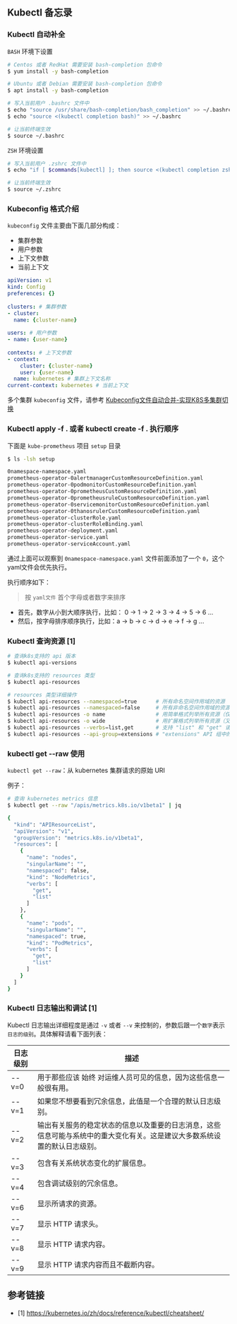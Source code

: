## Kubectl 备忘录

### Kubectl 自动补全

`BASH` 环境下设置

```bash
# Centos 或者 RedHat 需要安装 bash-completion 包命令
$ yum install -y bash-completion

# Ubuntu 或者 Debian 需要安装 bash-completion 包命令
$ apt install -y bash-completion

# 写入当前用户 .bashrc 文件中
$ echo "source /usr/share/bash-completion/bash_completion" >> ~/.bashrc
$ echo "source <(kubectl completion bash)" >> ~/.bashrc

# 让当前终端生效
$ source ~/.bashrc
```

`ZSH` 环境设置

```bash
# 写入当前用户 .zshrc 文件中
$ echo "if [ $commands[kubectl] ]; then source <(kubectl completion zsh); fi" >> ~/.zshrc

# 让当前终端生效
$ source ~/.zshrc
```

### Kubeconfig 格式介绍

`kubeconfig` 文件主要由下面几部分构成：

- 集群参数
- 用户参数
- 上下文参数
- 当前上下文

```yaml
apiVersion: v1
kind: Config
preferences: {}
 
clusters: # 集群参数
- cluster:
  name: {cluster-name}
 
users: # 用户参数
- name: {user-name}
 
contexts: # 上下文参数
- context:
    cluster: {cluster-name}
    user: {user-name}
  name: kubernetes # 集群上下文名称
current-context: kubernetes # 当前上下文
```

多个集群 `kubeconfig` 文件，请参考 [Kubeconfig文件自动合并-实现K8S多集群切换](https://www.yp14.cn/2020/06/21/Kubeconfig%E6%96%87%E4%BB%B6%E8%87%AA%E5%8A%A8%E5%90%88%E5%B9%B6-%E5%AE%9E%E7%8E%B0K8S%E5%A4%9A%E9%9B%86%E7%BE%A4%E5%88%87%E6%8D%A2/)

### Kubectl apply -f . 或者  kubectl create -f . 执行顺序

下面是 `kube-prometheus` 项目 `setup` 目录

```bash
$ ls -lsh setup

0namespace-namespace.yaml
prometheus-operator-0alertmanagerCustomResourceDefinition.yaml
prometheus-operator-0podmonitorCustomResourceDefinition.yaml
prometheus-operator-0prometheusCustomResourceDefinition.yaml
prometheus-operator-0prometheusruleCustomResourceDefinition.yaml
prometheus-operator-0servicemonitorCustomResourceDefinition.yaml
prometheus-operator-0thanosrulerCustomResourceDefinition.yaml
prometheus-operator-clusterRole.yaml
prometheus-operator-clusterRoleBinding.yaml
prometheus-operator-deployment.yaml
prometheus-operator-service.yaml
prometheus-operator-serviceAccount.yaml
```

通过上面可以观察到 `0namespace-namespace.yaml` 文件前面添加了一个 `0`，这个yaml文件会优先执行。

执行顺序如下：

> 按 `yaml文件` 首个字母或者数字来排序

- 首先，数字从小到大顺序执行，比如： 0 -> 1 -> 2 -> 3 -> 4 -> 5 -> 6 ...
- 然后，按字母排序顺序执行，比如：a -> b -> c -> d -> e -> f -> g ...

### Kubectl 查询资源 [1]

```bash
# 查询k8s支持的 api 版本
$ kubectl api-versions

# 查询k8s支持的 resources 类型
$ kubectl api-resources

# resources 类型详细操作
$ kubectl api-resources --namespaced=true      # 所有命名空间作用域的资源
$ kubectl api-resources --namespaced=false     # 所有非命名空间作用域的资源
$ kubectl api-resources -o name                # 用简单格式列举所有资源（仅显示资源名称）
$ kubectl api-resources -o wide                # 用扩展格式列举所有资源（又称 "wide" 格式）
$ kubectl api-resources --verbs=list,get       # 支持 "list" 和 "get" 请求动词的所有资源
$ kubectl api-resources --api-group=extensions # "extensions" API 组中的所有资源
```

### kubectl get --raw 使用

`kubectl get --raw`：从 kubernetes 集群请求的原始 URI

例子：

```bash
# 查询 kubernetes metrics 信息
$ kubectl get --raw "/apis/metrics.k8s.io/v1beta1" | jq

{
  "kind": "APIResourceList",
  "apiVersion": "v1",
  "groupVersion": "metrics.k8s.io/v1beta1",
  "resources": [
    {
      "name": "nodes",
      "singularName": "",
      "namespaced": false,
      "kind": "NodeMetrics",
      "verbs": [
        "get",
        "list"
      ]
    },
    {
      "name": "pods",
      "singularName": "",
      "namespaced": true,
      "kind": "PodMetrics",
      "verbs": [
        "get",
        "list"
      ]
    }
  ]
}
```

### Kubectl 日志输出和调试 [1]

Kubectl 日志输出详细程度是通过 `-v` 或者 `--v` 来控制的，参数后跟一个`数字`表示`日志的级别`。具体解释请看下面列表：

日志级别 | 描述
---|---
--v=0 | 用于那些应该 始终 对运维人员可见的信息，因为这些信息一般很有用。
--v=1 | 如果您不想要看到冗余信息，此值是一个合理的默认日志级别。
--v=2 | 输出有关服务的稳定状态的信息以及重要的日志消息，这些信息可能与系统中的重大变化有关。这是建议大多数系统设置的默认日志级别。
--v=3 | 包含有关系统状态变化的扩展信息。
--v=4 | 包含调试级别的冗余信息。
--v=6 | 显示所请求的资源。
--v=7 | 显示 HTTP 请求头。
--v=8 | 显示 HTTP 请求内容。
--v=9 | 显示 HTTP 请求内容而且不截断内容。

## 参考链接

- [1] https://kubernetes.io/zh/docs/reference/kubectl/cheatsheet/
